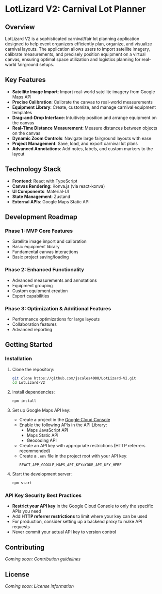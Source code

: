 # LotLizard V2: Carnival Lot Planner

## Overview

LotLizard V2 is a sophisticated carnival/fair lot planning application designed to help event organizers efficiently plan, organize, and visualize carnival layouts. The application allows users to import satellite imagery, calibrate measurements, and precisely position equipment on a virtual canvas, ensuring optimal space utilization and logistics planning for real-world fairground setups.

## Key Features

- **Satellite Image Import**: Import real-world satellite imagery from Google Maps API
- **Precise Calibration**: Calibrate the canvas to real-world measurements
- **Equipment Library**: Create, customize, and manage carnival equipment templates
- **Drag-and-Drop Interface**: Intuitively position and arrange equipment on the canvas
- **Real-Time Distance Measurement**: Measure distances between objects on the canvas
- **Dynamic Zoom Controls**: Navigate large fairground layouts with ease
- **Project Management**: Save, load, and export carnival lot plans
- **Advanced Annotations**: Add notes, labels, and custom markers to the layout

## Technology Stack

- **Frontend**: React with TypeScript
- **Canvas Rendering**: Konva.js (via react-konva)
- **UI Components**: Material-UI
- **State Management**: Zustand
- **External APIs**: Google Maps Static API

## Development Roadmap

### Phase 1: MVP Core Features
- Satellite image import and calibration
- Basic equipment library
- Fundamental canvas interactions
- Basic project saving/loading

### Phase 2: Enhanced Functionality
- Advanced measurements and annotations
- Equipment grouping
- Custom equipment creation
- Export capabilities

### Phase 3: Optimization & Additional Features
- Performance optimizations for large layouts
- Collaboration features
- Advanced reporting

## Getting Started

### Installation

1. Clone the repository:
   ```bash
   git clone https://github.com/jscales4000/LotLizard-V2.git
   cd LotLizard-V2
   ```

2. Install dependencies:
   ```bash
   npm install
   ```

3. Set up Google Maps API key:
   - Create a project in the [Google Cloud Console](https://console.cloud.google.com/)
   - Enable the following APIs in the API Library:
     - Maps JavaScript API
     - Maps Static API
     - Geocoding API
   - Create an API key with appropriate restrictions (HTTP referrers recommended)
   - Create a `.env` file in the project root with your API key:
     ```
     REACT_APP_GOOGLE_MAPS_API_KEY=YOUR_API_KEY_HERE
     ```

4. Start the development server:
   ```bash
   npm start
   ```

### API Key Security Best Practices

- **Restrict your API key** in the Google Cloud Console to only the specific APIs you need
- Add **HTTP referrer restrictions** to limit where your key can be used
- For production, consider setting up a backend proxy to make API requests
- Never commit your actual API key to version control

## Contributing

_Coming soon: Contribution guidelines_

## License

_Coming soon: License information_
